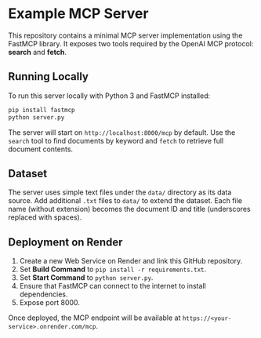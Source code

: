 # Example MCP Server

This repository contains a minimal MCP server implementation using the FastMCP library. It exposes two tools required by the OpenAI MCP protocol: **search** and **fetch**.

## Running Locally

To run this server locally with Python 3 and FastMCP installed:

```bash
pip install fastmcp
python server.py
```

The server will start on `http://localhost:8000/mcp` by default. Use the `search` tool to find documents by keyword and `fetch` to retrieve full document contents.

## Dataset

The server uses simple text files under the `data/` directory as its data source. Add additional `.txt` files to `data/` to extend the dataset. Each file name (without extension) becomes the document ID and title (underscores replaced with spaces).

## Deployment on Render

1. Create a new Web Service on Render and link this GitHub repository.
2. Set **Build Command** to `pip install -r requirements.txt`.
3. Set **Start Command** to `python server.py`.
4. Ensure that FastMCP can connect to the internet to install dependencies.
5. Expose port 8000.

Once deployed, the MCP endpoint will be available at `https://<your-service>.onrender.com/mcp`.
